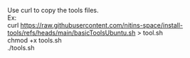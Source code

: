 Use curl to copy the tools files. \
Ex: \
curl https://raw.githubusercontent.com/nitins-space/install-tools/refs/heads/main/basicToolsUbuntu.sh > tool.sh \
chmod +x tools.sh \
./tools.sh
